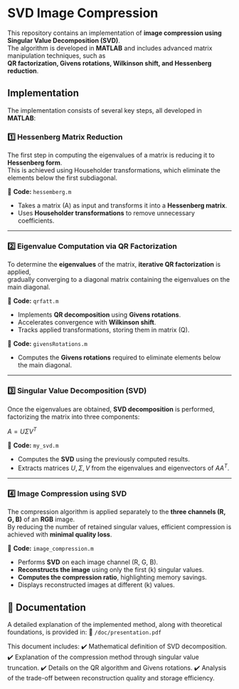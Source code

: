 SVD Image Compression
=====================

This repository contains an implementation of **image compression using Singular Value Decomposition (SVD)**.  
The algorithm is developed in **MATLAB** and includes advanced matrix manipulation techniques, such as  
**QR factorization, Givens rotations, Wilkinson shift, and Hessenberg reduction**.

## Implementation

The implementation consists of several key steps, all developed in **MATLAB**:

### 1️⃣ **Hessenberg Matrix Reduction**

The first step in computing the eigenvalues of a matrix is reducing it to **Hessenberg form**.  
This is achieved using Householder transformations, which eliminate the elements below the first subdiagonal.

📌 **Code:** `hessemberg.m`

- Takes a matrix \(A\) as input and transforms it into a **Hessenberg matrix**.
- Uses **Householder transformations** to remove unnecessary coefficients.

---

### 2️⃣ **Eigenvalue Computation via QR Factorization**

To determine the **eigenvalues** of the matrix, **iterative QR factorization** is applied,  
gradually converging to a diagonal matrix containing the eigenvalues on the main diagonal.

📌 **Code:** `qrfatt.m`

- Implements **QR decomposition** using **Givens rotations**.
- Accelerates convergence with **Wilkinson shift**.
- Tracks applied transformations, storing them in matrix \(Q\).

📌 **Code:** `givensRotations.m`

- Computes the **Givens rotations** required to eliminate elements below the main diagonal.

---

### 3️⃣ **Singular Value Decomposition (SVD)**

Once the eigenvalues are obtained, **SVD decomposition** is performed, factorizing the matrix into three components:

$A = U \Sigma V^T$

📌 **Code:** `my_svd.m`

- Computes the **SVD** using the previously computed results.
- Extracts matrices $U, \Sigma, V$ from the eigenvalues and eigenvectors of $A A^T$.

---

### 4️⃣ **Image Compression using SVD**

The compression algorithm is applied separately to the **three channels (R, G, B)** of an **RGB** image.  
By reducing the number of retained singular values, efficient compression is achieved with **minimal quality loss**.

📌 **Code:** `image_compression.m`

- Performs **SVD** on each image channel (R, G, B).
- **Reconstructs the image** using only the first \(k\) singular values.
- **Computes the compression ratio**, highlighting memory savings.
- Displays reconstructed images at different \(k\) values.

## 📄 Documentation

A detailed explanation of the implemented method, along with theoretical foundations, is provided in:
📌 `/doc/presentation.pdf`

This document includes:
✔️ Mathematical definition of SVD decomposition.
✔️ Explanation of the compression method through singular value truncation.
✔️ Details on the QR algorithm and Givens rotations.
✔️ Analysis of the trade-off between reconstruction quality and storage efficiency.

